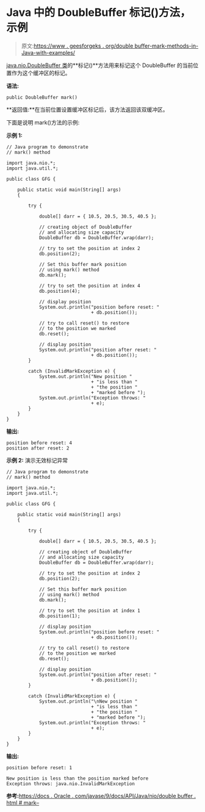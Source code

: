# Java 中的 DoubleBuffer 标记()方法，示例

> 原文:[https://www . geesforgeks . org/double buffer-mark-methods-in-Java-with-examples/](https://www.geeksforgeeks.org/doublebuffer-mark-methods-in-java-with-examples/)

[java.nio.DoubleBuffer 类](https://www.geeksforgeeks.org/tag/java-doublebuffer/)的**标记()**方法用来标记这个 DoubleBuffer 的当前位置作为这个缓冲区的标记。

**语法:**

```
public DoubleBuffer mark()
```

**返回值:**在当前位置设置缓冲区标记后，该方法返回该双缓冲区。

下面是说明 mark()方法的示例:

**示例 1:**

```
// Java program to demonstrate
// mark() method

import java.nio.*;
import java.util.*;

public class GFG {

    public static void main(String[] args)
    {

        try {

            double[] darr = { 10.5, 20.5, 30.5, 40.5 };

            // creating object of DoubleBuffer
            // and allocating size capacity
            DoubleBuffer db = DoubleBuffer.wrap(darr);

            // try to set the position at index 2
            db.position(2);

            // Set this buffer mark position
            // using mark() method
            db.mark();

            // try to set the position at index 4
            db.position(4);

            // display position
            System.out.println("position before reset: "
                               + db.position());

            // try to call reset() to restore
            // to the position we marked
            db.reset();

            // display position
            System.out.println("position after reset: "
                               + db.position());
        }

        catch (InvalidMarkException e) {
            System.out.println("New position "
                               + "is less than "
                               + "the position "
                               + "marked before ");
            System.out.println("Exception throws: "
                               + e);
        }
    }
}
```

**输出:**

```
position before reset: 4
position after reset: 2

```

**示例 2:** 演示无效标记异常

```
// Java program to demonstrate
// mark() method

import java.nio.*;
import java.util.*;

public class GFG {

    public static void main(String[] args)
    {

        try {

            double[] darr = { 10.5, 20.5, 30.5, 40.5 };

            // creating object of DoubleBuffer
            // and allocating size capacity
            DoubleBuffer db = DoubleBuffer.wrap(darr);

            // try to set the position at index 2
            db.position(2);

            // Set this buffer mark position
            // using mark() method
            db.mark();

            // try to set the position at index 1
            db.position(1);

            // display position
            System.out.println("position before reset: "
                               + db.position());

            // try to call reset() to restore
            // to the position we marked
            db.reset();

            // display position
            System.out.println("position after reset: "
                               + db.position());
        }

        catch (InvalidMarkException e) {
            System.out.println("\nNew position "
                               + "is less than "
                               + "the position "
                               + "marked before ");
            System.out.println("Exception throws: "
                               + e);
        }
    }
}
```

**输出:**

```
position before reset: 1

New position is less than the position marked before 
Exception throws: java.nio.InvalidMarkException

```

**参考:**[https://docs . Oracle . com/javase/9/docs/API/Java/nio/double buffer . html # mark–](https://docs.oracle.com/javase/9/docs/api/java/nio/DoubleBuffer.html#mark--)